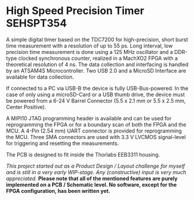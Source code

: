 # High Speed Precision Timer SEHSPT354


A simple digital timer based on the TDC7200 for high-precision, short burst time measurement with a resolution of up to 55 ps. 
Long interval, low precision time measurement is done using a 125 MHz oscillator and a DDR-type clocked synchronous counter, realized in a MachXO2 FPGA with a theoretical resolution of 4 ns.
The data collection and interfacing is handled by an ATSAM4S Microcontroller.
Two USB 2.0 and a MicroSD Interface are available for data collection.

If connected to a PC via USB-B the device is fully USB-Bus-powered.
In the case of only using a microSD-Card or a USB thumb drive, the device must be powered from a 6-24 V Barrel Connector (5.5 x 2.1 mm or 5.5 x 2.5 mm, Center Positive).

A MIPI10 JTAG programming header is available and can be used for reprogramming the FPGA or for a boundary scan of both the FPGA and the MCU. 
A 4-Pin (2.54 mm) UART connector is provided for reprogramming the MCU.
Three SMA connectors are used with 3.3 V LVCMOS signal-level for triggering and resetting the measurements.

The PCB is designed to fit inside the Thorlabs EEB3311 housing.

*This project started out as a Product Design / Layout challenge for myself and is still in a very early WIP-stage. Any (constructive) input is very much appreciated.*
**Please note that all of the mentioned features are purely implemented on a PCB / Schematic level. No software, except for the FPGA configuration, has been written yet.**
